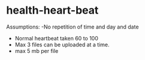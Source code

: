 # health-heart-beat

Assumptions:
-No repetition of time and day and date
- Normal heartbeat taken 60 to 100
- Max 3 files can be uploaded at a time.
- max 5 mb per file